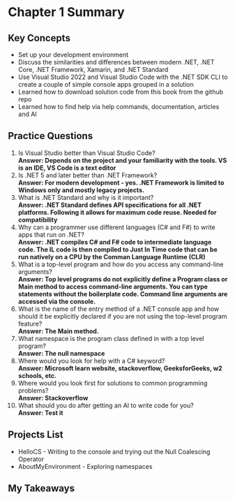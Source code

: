 # Chapter 1 Summary

## Key Concepts
* Set up your development environment
* Discuss the similarities and differences between modern .NET, .NET Core, .NET Framework, Xamarin, and .NET Standard
* Use Visual Studio 2022 and Visual Studio Code with the .NET SDK CLI to create a couple of simple console apps grouped in a solution
* Learned how to download solution code from this book from the github repo
* Learned how to find help via help commands, documentation, articles and AI

## Practice Questions
1. Is Visual Studio better than Visual Studio Code?  
**Answer: Depends on the project and your familiarity with the tools. VS is an IDE, VS Code is a text editor**
2. Is .NET 5 and later better than .NET Framework?  
**Answer: For modern development - yes. .NET Framework is limited to Windows only and mostly legacy projects.**
3. What is .NET Standard and why is it important?  
**Answer: .NET Standard defines API specifications for all .NET platforms. Following it allows for maximum code reuse. Needed for compatibility**
4. Why can a programmer use different languages (C# and F#) to write apps that run on .NET?  
**Answer: .NET compiles C# and F# code to intermediate language code. The IL code is then compiled to Just In Time code that can be run natively on a CPU by the Comman Language Runtime (CLR)**
5. What is a top-level program and how do you access any command-line arguments?  
**Answer: Top level programs do not explicitly define a Program class or Main method to access command-line arguments. You can type statements without the boilerplate code. Command line arguments are accessed via the console.**
6. What is the name of the entry method of a .NET console app and how should it be explicitly declared if you are not using the top-level program feature?  
**Answer: The Main method.**
7. What namespace is the program class defined in with a top level program?  
**Answer: The null namespace**
8. Where would you look for help with a C# keyword?  
**Answer: Microsoft learn website, stackoverflow, GeeksforGeeks, w2 schools, etc.**
9. Where would you look first for solutions to common programming problems?  
**Answer: Stackoverflow**
10. What should you do after getting an AI to write code for you?  
**Answer: Test it**

## Projects List
* HelloCS - Writing to the console and trying out the Null Coalescing Operator
* AboutMyEnvironment - Exploring namespaces

## My Takeaways